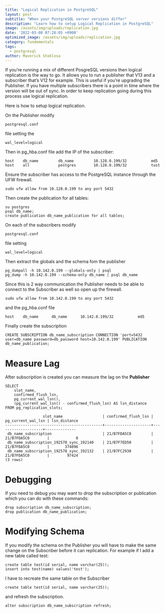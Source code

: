 ```yaml
---
title: "Logical Replication in PostgreSQL"
layout: post
subtitle: "When your PostgreSQL server versions differ"
description: "Learn how to setup Logical Replication in PostgreSQL"
image: /assets/img/uploads/replication.jpg
date: '2022-03-08 07:28:05 +0900'
optimized_image: /assets/img/uploads/replication.jpg
category: fundementals
tags:
  - postgresql
author: Maverick Stoklosa
---
```


If you’re running a mix of different PosgreSQL versions then logical replication is the way to go. It allows you to run a publisher that V13 and a subscriber that’s V12 for example. This is useful if you’re upgrading the Publisher. If you have multiple subscribers there is a point in time where the version will be out of sync. In order to keep replication going during this process use logical replication.

Here is how to setup logical replication.

On the Publisher modify

```mysql
postgresql.conf
```

file setting the

```mysql
wal_level=logical
```

Then in pg\_hba.conf file add the IP of the subscriber:

```mysql
host    db_name         db_name         10.128.0.199/32           md5
host    all             postgres        10.128.0.199/32           tust
```

Ensure the subscriber has access to the PostgreSQL instance through the UFW firewall.

```mysql
sudo ufw allow from 10.128.0.199 to any port 5432
```

Then create the publication for all tables:

```mysql
su postgres
psql db_name;
create publication db_name_publication for all tables;
```

On each of the subscribers modify

```mysql
postgresql.conf
```

file setting

```mysql
wal_level=logical
```

Then extract the globals and the schema fom the publisher

```mysql
pg_dumpall -h 10.142.0.199 --globals-only | psql
pg_dump -h 10.142.0.199 --schema-only db_name | psql db_name
```

Since this is 2 way communication the Publisher needs to be able to connect to the Subscriber as well so open up the firewall.

```mysql
sudo ufw allow from 10.142.0.199 to any port 5432
```

and the pg\_hba.conf file

```mysql
host    db_name      db_name      10.142.0.199/32           md5
```

Finally create the subscription

```mysql
CREATE SUBSCRIPTION db_name_subscription CONNECTION 'port=5432 user=db_name password=db_password host=10.142.0.199' PUBLICATION db_name_publication;
```

Measure Lag
===========

After subscription is created you can measure the lag on the **Publisher**

```mysql
SELECT 
    slot_name,
    confirmed_flush_lsn, 
    pg_current_wal_lsn(), 
    (pg_current_wal_lsn() - confirmed_flush_lsn) AS lsn_distance
FROM pg_replication_slots;
```

```mysql
                 slot_name                  | confirmed_flush_lsn | pg_current_wal_lsn | lsn_distance
--------------------------------------------+---------------------+--------------------+--------------
 db_name_subscription                       | 21/B7FDA5C0         | 21/B7FDA5C0        |            0
 db_name_subscription_192578_sync_192140    | 21/B7F7ED50         | 21/B7FDA5C0        |       374896
 db_name_subscription_192578_sync_192132    | 21/B7FC2930         | 21/B7FDA5C0        |        97424
(3 rows)
```

Debugging
=========

If you need to debug you may want to drop the subscription or publication which you can do with these commands:

```mysql
drop subscription db_name_subscription;
drop publication db_name_publication;
```

Modifying Schema
================

If you modify the schema on the Publisher you will have to make the same change on the Subscriber before it can replication. For example if I add a new table called test:

```mysql
create table test(id serial, name varchar(25));
insert into test(name) values('test');
```

I have to recreate the same table on the Subscriber

```mysql
create table test(id serial, name varchar(25));
```

and refresh the subscription.

```mysql
alter subscription db_name_subscription refresh;
```
